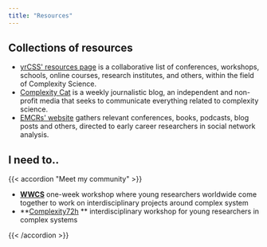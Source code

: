 ```yaml
---
title: "Resources"
---
```



## Collections of resources

- [yrCSS' resources page](https://yrcss.cssociety.org/resources/) is a collaborative list of conferences, workshops, schools, online courses, research institutes, and others, within the field of Complexity Science.
- [Complexity Cat](https://amahury.github.io/) is a weekly journalistic blog, an independent and non-profit media that seeks to communicate everything related to complexity science.
- [EMCRs' website](https://sites.google.com/view/emcrs-social-networks/) gathers relevant conferences, books, podcasts, blog posts and others, directed to early career researchers in social network analysis.

## I need to.. 

{{< accordion "Meet my community" >}}
- **[WWCS](https://wwcs2025.github.io)**  one-week workshop where young researchers worldwide come together to work on interdisciplinary projects around complex system
- **[Complexity72h](https://complexity72h.com) ** interdisciplinary workshop for young researchers in complex systems 

{{< /accordion >}}